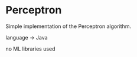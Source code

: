 # Perceptron
Simple implementation of the Perceptron algorithm.

language -> Java 

no ML libraries used
